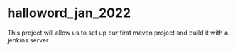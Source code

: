 # halloword_jan_2022
This project will allow us to set up our first maven project and build it with a jenkins server

